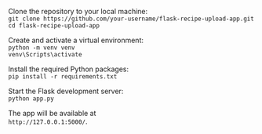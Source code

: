 Clone the repository to your local machine:<br>
``git clone https://github.com/your-username/flask-recipe-upload-app.git`` <br> ``cd flask-recipe-upload-app ``

Create and activate a virtual environment:<br>
``python -m venv venv`` <br> ``venv\Scripts\activate``

Install the required Python packages:<br>
``pip install -r requirements.txt``


Start the Flask development server:<br>
``python app.py``

The app will be available at<br> ``http://127.0.0.1:5000/``.

